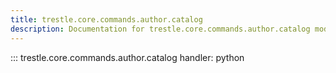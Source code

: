 ```yaml
---
title: trestle.core.commands.author.catalog
description: Documentation for trestle.core.commands.author.catalog module
---
```


::: trestle.core.commands.author.catalog
handler: python
